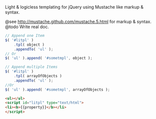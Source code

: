 Light & logicless templating for jQuery using Mustache like markup & syntax.

@see  http://mustache.github.com/mustache.5.html for markup & syntax.
@todo Write real doc.
```javascript
// Append one Item
$( '#litpl' )
	.tpl( object )
	.appendTo( 'ul' );
// Or
$( 'ul' ).append( '#sometmpl', object );

// Append multiple Items
$( '#litpl' )
	.tpl( arrayOfObjects )
	.appendTo( 'ul' );
//Or
$( 'ul' ).append( '#sometmpl', arrayOfObjects );
```
```html
<ul></ul>
<script id="litpl" type="text/html">
<li><b>{{property}}</b></li>
</script>
```